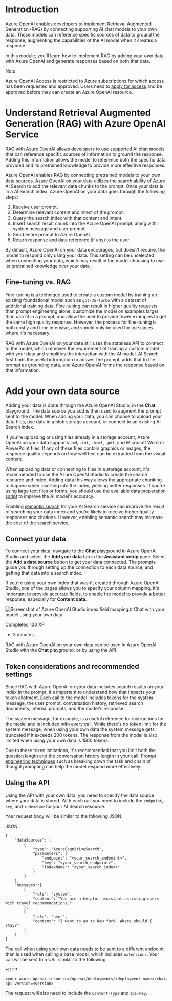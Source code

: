 # Introduction

Azure OpenAI enables developers to implement Retrieval Augmented Generation (RAG) by connecting supporting AI chat models to your own data. Those models can reference specific sources of data to ground the response, augmenting the capabilities of the AI model when it creates a response.

In this module, you'll learn how to implement RAG by adding your own data with Azure OpenAI and generate responses based on both that data.

Note

Azure OpenAI Access is restricted to Azure subscriptions for which access has been requested and approved. Users need to [apply for access](https://learn.microsoft.com/en-us/azure/cognitive-services/openai/overview#how-do-i-get-access-to-azure-openai?azure-portal=true) and be approved before they can create an Azure OpenAI resource.
# Understand Retrieval Augmented Generation (RAG) with Azure OpenAI Service

RAG with Azure OpenAI allows developers to use supported AI chat models that can reference specific sources of information to ground the response. Adding this information allows the model to reference both the specific data provided and its pretrained knowledge to provide more effective responses.

Azure OpenAI enables RAG by connecting pretrained models to your own data sources. Azure OpenAI on your data utilizes the search ability of Azure AI Search to add the relevant data chunks to the prompt. Once your data is in a AI Search index, Azure OpenAI on your data goes through the following steps:

1. Receive user prompt.
2. Determine relevant content and intent of the prompt.
3. Query the search index with that content and intent.
4. Insert search result chunk into the Azure OpenAI prompt, along with system message and user prompt.
5. Send entire prompt to Azure OpenAI.
6. Return response and data reference (if any) to the user.

By default, Azure OpenAI on your data encourages, but doesn't require, the model to respond only using your data. This setting can be unselected when connecting your data, which may result in the model choosing to use its pretrained knowledge over your data.

## Fine-tuning vs. RAG

Fine-tuning is a technique used to create a custom model by training an existing foundational model such as `gpt-35-turbo` with a dataset of additional training data. Fine-tuning can result in higher quality requests than prompt engineering alone, customize the model on examples larger than can fit in a prompt, and allow the user to provide fewer examples to get the same high quality response. However, the process for fine-tuning is both costly and time intensive, and should only be used for use cases where it's necessary.

RAG with Azure OpenAI on your data still uses the stateless API to connect to the model, which removes the requirement of training a custom model with your data and simplifies the interaction with the AI model. AI Search first finds the useful information to answer the prompt, adds that to the prompt as grounding data, and Azure OpenAI forms the response based on that information.
# Add your own data source

Adding your data is done through the Azure OpenAI Studio, in the **Chat** playground. The data source you add is then used to augment the prompt sent to the model. When adding your data, you can choose to upload your data files, use data in a blob storage account, or connect to an existing AI Search index.

If you're uploading or using files already in a storage account, Azure OpenAI on your data supports `.md`, `.txt`, `.html`, `.pdf`, and Microsoft Word or PowerPoint files. If any of these files contain graphics or images, the response quality depends on how well text can be extracted from the visual content.

When uploading data or connecting to files in a storage account, it's recommended to use the Azure OpenAI Studio to create the search resource and index. Adding data this way allows the appropriate chunking to happen when inserting into the index, yielding better responses. If you're using large text files or forms, you should use the available [data preparation script](https://learn.microsoft.com/en-us/azure/cognitive-services/openai/concepts/use-your-data#ingesting-your-data-into-azure-cognitive-search?azure-portal=true) to improve the AI model's accuracy.

Enabling [semantic search](https://learn.microsoft.com/en-us/azure/search/semantic-search-overview) for your AI Search service can improve the result of searching your data index and you're likely to receive higher quality responses and citations. However, enabling semantic search may increase the cost of the search service.

## Connect your data

To connect your data, navigate to the **Chat** playground in Azure OpenAI Studio and select the **Add your data** tab in the **Assistant setup** pane. Select the **Add a data source** button to get your data connected. The prompts guide you through setting up the connection to each data source, and getting that data into a search index.

If you're using your own index that wasn't created through Azure OpenAI Studio, one of the pages allows you to specify your column mapping. It's important to provide accurate fields, to enable the model to provide a better response, especially for **Content data**.

![Screenshot of Azure OpenAI Studio index field mapping.](https://learn.microsoft.com/en-gb/training/wwl-data-ai/use-own-data-azure-openai/media/index-data-mapping.png)# Chat with your model using your own data

Completed 100 XP

- 3 minutes

RAG with Azure OpenAI on your own data can be used in Azure OpenAI Studio with the **Chat** playground, or by using the API.

## Token considerations and recommended settings

Since RAG with Azure OpenAI on your data includes search results on your index in the prompt, it's important to understand how that impacts your token allotment. Each call to the model includes tokens for the system message, the user prompt, conversation history, retrieved search documents, internal prompts, and the model's response.

The system message, for example, is a useful reference for instructions for the model and is included with every call. While there's no token limit for the system message, when using your own data the system message gets truncated if it exceeds 200 tokens. The response from the model is also limited when using your own data is 1500 tokens.

Due to these token limitations, it's recommended that you limit both the question length and the conversation history length in your call. [Prompt engineering techniques](https://learn.microsoft.com/en-us/azure/cognitive-services/openai/concepts/advanced-prompt-engineering) such as breaking down the task and chain of thought prompting can help the model respond more effectively.

## Using the API

Using the API with your own data, you need to specify the data source where your data is stored. With each call you need to include the `endpoint`, `key`, and `indexName` for your AI Search resource.

Your request body will be similar to the following JSON.

JSON

```
{
    "dataSources": [
        {
            "type": "AzureCognitiveSearch",
            "parameters": {
                "endpoint": "<your_search_endpoint>",
                "key": "<your_search_endpoint>",
                "indexName": "<your_search_index>"
            }
        }
    ],
    "messages":[
        {
            "role": "system", 
            "content": "You are a helpful assistant assisting users with travel recommendations."
        },
        {
            "role": "user", 
            "content": "I want to go to New York. Where should I stay?"
        }
    ]
}
```

The call when using your own data needs to be sent to a different endpoint than is used when calling a base model, which includes `extensions`. Your call will be sent to a URL similar to the following.

HTTP

```
<your_azure_openai_resource>/openai/deployments/<deployment_name>/chat/completions?api-version=<version>
```

The request will also need to include the `Content-Type` and `api-key`.
